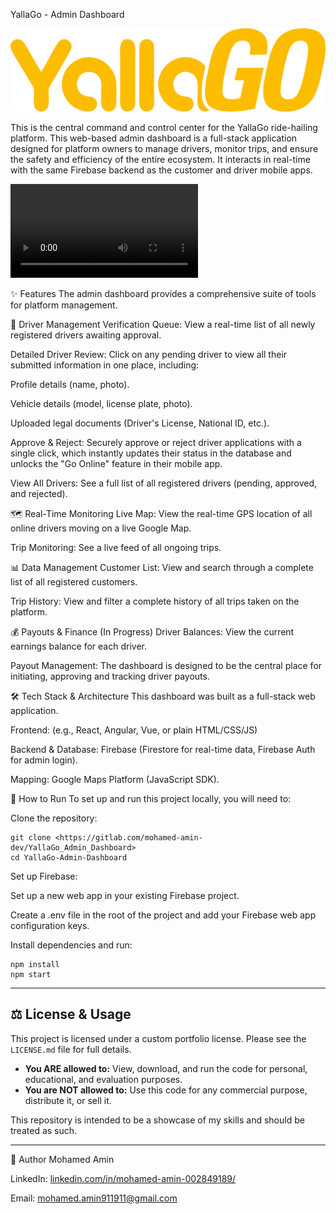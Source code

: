 YallaGo - Admin Dashboard

![1](assets/images/logo5.png)


This is the central command and control center for the YallaGo ride-hailing platform. This web-based admin dashboard is a full-stack application designed for platform owners to manage drivers, monitor trips, and ensure the safety and efficiency of the entire ecosystem. It interacts in real-time with the same Firebase backend as the customer and driver mobile apps.


![2](assets/ADMIN.mp4)


✨ Features
The admin dashboard provides a comprehensive suite of tools for platform management.

🔑 Driver Management
Verification Queue: View a real-time list of all newly registered drivers awaiting approval.

Detailed Driver Review: Click on any pending driver to view all their submitted information in one place, including:

Profile details (name, photo).

Vehicle details (model, license plate, photo).

Uploaded legal documents (Driver's License, National ID, etc.).

Approve & Reject: Securely approve or reject driver applications with a single click, which instantly updates their status in the database and unlocks the "Go Online" feature in their mobile app.

View All Drivers: See a full list of all registered drivers (pending, approved, and rejected).

🗺️ Real-Time Monitoring
Live Map: View the real-time GPS location of all online drivers moving on a live Google Map.

Trip Monitoring: See a live feed of all ongoing trips.


📊 Data Management
Customer List: View and search through a complete list of all registered customers.

Trip History: View and filter a complete history of all trips taken on the platform.


💰 Payouts & Finance (In Progress)
Driver Balances: View the current earnings balance for each driver.

Payout Management: The dashboard is designed to be the central place for initiating, approving and tracking driver payouts.


🛠️ Tech Stack & Architecture
This dashboard was built as a full-stack web application.

Frontend: (e.g., React, Angular, Vue, or plain HTML/CSS/JS)

Backend & Database: Firebase (Firestore for real-time data, Firebase Auth for admin login).

Mapping: Google Maps Platform (JavaScript SDK).


🚀 How to Run
To set up and run this project locally, you will need to:

Clone the repository:

```
git clone <https://gitlab.com/mohamed-amin-dev/YallaGo_Admin_Dashboard>
cd YallaGo-Admin-Dashboard
```


Set up Firebase:

Set up a new web app in your existing Firebase project.

Create a .env file in the root of the project and add your Firebase web app configuration keys.

Install dependencies and run:

```
npm install
npm start
```

---

## ⚖️ License & Usage

This project is licensed under a custom portfolio license. Please see the `LICENSE.md` file for full details.

-   **You ARE allowed to:** View, download, and run the code for personal, educational, and evaluation purposes.
-   **You are NOT allowed to:** Use this code for any commercial purpose, distribute it, or sell it.

This repository is intended to be a showcase of my skills and should be treated as such.

---

👤 Author
Mohamed Amin

LinkedIn: [linkedin.com/in/mohamed-amin-002849189/](url)

Email: mohamed.amin911911@gmail.com
